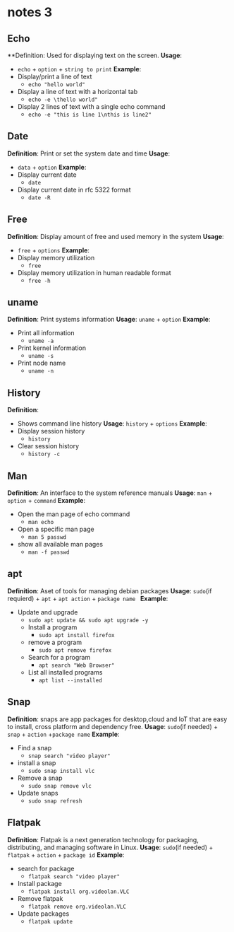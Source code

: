 # notes 3

## Echo
**Definition:
Used for displaying text on the screen.
**Usage**:
  * `echo` + `option` + `string to print`
**Example**:
  * Display/print a line of text
    * `echo "hello world"`
  * Display a line of text with a horizontal tab
    * `echo -e \thello world"`
  * Display 2 lines of text with a single echo command
    * `echo -e "this is line 1\nthis is line2"`
## Date
**Definition**:
 Print or set the system date and time 
**Usage**:
  * `data` + `option`
**Example**:
* Display current date 
  * `date`
* Display current date in rfc 5322 format
  * `date -R`
## Free
**Definition**:
 Display amount of free and used memory in the system
**Usage**:
  * `free` + `options`
**Example**:
* Display memory utilization
  * `free`
* Display memory utilization in human readable format
  * `free -h`
## uname 
**Definition**:
  Print systems information
**Usage**:
  `uname` + `option`
**Example**:
* Print all information
    * `uname -a`
* Print kernel information
    * `uname -s`
* Print node name
  * `uname -n`
## History
**Definition**:
* Shows command line history
**Usage**:
  `history` + `options`
**Example**:
* Display session history
  * `history`
* Clear session history
  * `history -c`
## Man
**Definition**:
  An interface to the system reference manuals
**Usage**:
  `man` + `option` + `command`
**Example**:
* Open the man page of echo command 
  * `man echo`
* Open a specific man page 
  * `man 5 passwd`
* show all available man pages
  * `man -f passwd`
## apt
**Definition**:
  Aset of tools for managing debian packages 
**Usage**:
  `sudo`(if requierd) + `apt` + `apt action` + `package name `
**Example**:
* Update and upgrade
  * `sudo apt update && sudo apt upgrade -y`
  * Install a program
    * `sudo apt install firefox`
  * remove a program
    * `sudo apt remove firefox`
  * Search for a program 
    * `apt search "Web Browser"`
  * List all installed programs
    * `apt list --installed`
## Snap
**Definition**:
  snaps are app packages for desktop,cloud and IoT that are easy to install, cross platform and dependency free.
**Usage**:
  `sudo`(if needed) + `snap` + `action` +`package name`
**Example**:
  * Find a snap 
    * `snap search "video player"`
  * install a snap
    * `sudo snap install vlc`
  * Remove a snap
    * `sudo snap remove vlc`
  * Update snaps
    * `sudo snap refresh`
## Flatpak 
**Definition**:
  Flatpak is a next generation technology for packaging, distributing, and managing software in Linux.
**Usage**:
  `sudo`(if needed) + `flatpak` + `action` + `package id`
**Example**:
* search for package 
  * `flatpak search "video player"`
* Install package
  * `flatpak install org.videolan.VLC`
* Remove flatpak
  * `flatpak remove org.videolan.VLC`
* Update packages
  * `flatpak update`